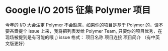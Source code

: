 Google I/O 2015 征集 Polymer 项目
===============================
今年的 I/O 大会注定 Polymer 不会缺席，如果你的项目是基于 Polymer 的，请不要吝啬提个 issue 上来，我将把列表发给 Polymer Team,
只要你的项目优秀，在现场被提到是有可能的哦 ;)
issue 格式：
项目名称
项目连接
项目简介
（有中英文版更好）
